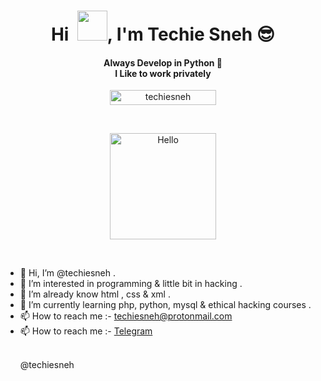 <!-- Copyrights Techie Sneh 
     feel free to fork this -->

<h1 align="center">Hi  &nbsp;<a href="http://techiesneh.epizy.com"><img src="https://raw.githubusercontent.com/techiesneh/techiesneh/main/tenor.gif" width="48px"></a>, I'm Techie Sneh 😎</h1>

<h4 align="center">Always Develop in Python 🐍 <br> I Like to work privately</h4>


<p align="center"> <a href="https://github.com/techiesneh/"><img width="170px" height="24" src="https://komarev.com/ghpvc/?username=techiesneh&label=PROFILE%20VISITORS&color=blueviolet&style=flat-square" alt="techiesneh" /></a> </p><br>

<p align="center"><a href="https://t.me/techiesneh"><img src="https://raw.githubusercontent.com/techiesneh/techiesneh/main/575a20918d349a354cc636a0d49b35a0.gif" alt="Hello" width="170" height="170"/></a></p><br>

- 👋 Hi, I’m @techiesneh .
- 👀 I’m interested in programming & little bit in hacking .
- 🌱 I’m already know html , css & xml . 
- 🌱 I’m currently learning php, python, mysql & ethical hacking courses .
- 📫 How to reach me :- techiesneh@protonmail.com 
- 📫 How to reach me :- <a href="https://t.me/techiesneh">Telegram</a></p><br> @techiesneh 

<!---
techiesneh/techiesneh is a ✨ special ✨ repository because its `README.md` (this file) appears on your GitHub profile.
You can click the Preview link to take a look at your changes.
--->
